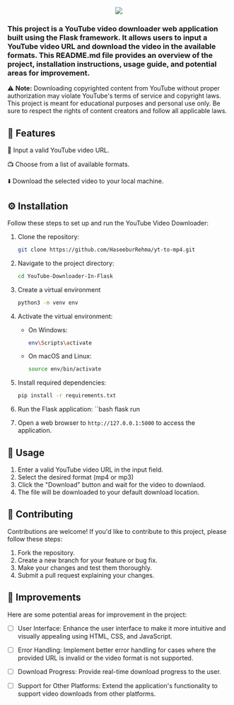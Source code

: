 ﻿<p align="center">
  <img src="https://capsule-render.vercel.app/api?text=YouTube%20Downloader&animation=fadeIn&type=soft&color=gradient&height=150"/>
</p>


### This project is a YouTube video downloader web application built using the Flask framework. It allows users to input a YouTube video URL and download the video in the available formats. This README.md file provides an overview of the project, installation instructions, usage guide, and potential areas for improvement.

⚠️ **Note:** Downloading copyrighted content from YouTube without proper authorization may violate YouTube's terms of service and copyright laws. This project is meant for educational purposes and personal use only. Be sure to respect the rights of content creators and follow all applicable laws.

## 🚀 Features 

🎉 Input a valid YouTube video URL.

📺 Choose from a list of available formats.

⬇️ Download the selected video to your local machine.

## ⚙️ Installation 

Follow these steps to set up and run the YouTube Video Downloader:

1. Clone the repository:

   ```bash
   git clone https://github.com/HaseeburRehma/yt-to-mp4.git
2. Navigate to the project directory:

    ```bash
    cd YouTube-Downloader-In-Flask
3. Create a virtual environment
    ```bash
    python3 -m venv env
4. Activate the virtual environment:
    - On Windows:
      ```bash
      env\Scripts\activate
    - On macOS and Linux:
      ```bash
      source env/bin/activate
5. Install required dependencies:
    ```bash
    pip install -r requirements.txt
6. Run the Flask application:
    ``bash
    flask run
7. Open a web browser to `http://127.0.0.1:5000` to access the application.

## 📝 Usage 

1. Enter a valid YouTube video URL in the input field.
2. Select the desired format (mp4 or mp3)
3. Click the "Download" button and wait for the video to downlaod.
4. The file will be downloaded to your default download location.


## 🤝 Contributing 
Contributions are welcome! If you'd like to contribute to this project, please follow these steps:

1. Fork the repository.
2. Create a new branch for your feature or bug fix.
3. Make your changes and test them thoroughly.
4. Submit a pull request explaining your changes.


## 🌟 Improvements 
Here are some potential areas for improvement in the project:

- [ ] User Interface: Enhance the user interface to make it more intuitive and visually appealing using HTML, CSS, and JavaScript.

- [ ] Error Handling: Implement better error handling for cases where the provided URL is invalid or the video format is not supported.

- [ ] Download Progress: Provide real-time download progress to the user.

- [ ] Support for Other Platforms: Extend the application's functionality to support video downloads from other platforms.
